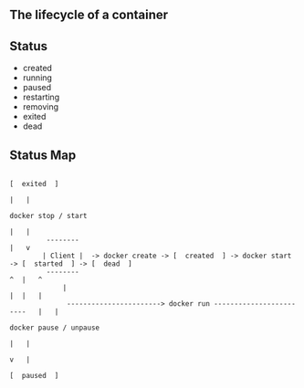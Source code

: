 The lifecycle of a container
-----------------------------

## Status
* created
* running
* paused
* restarting
* removing
* exited
* dead

## Status Map
                                                                              [  exited  ]
                                                                                 |   |   
                                                                       docker stop / start             
                                                                                 |   |
             --------                                                            |   v
            | Client |  -> docker create -> [  created  ] -> docker start -> [  started  ] -> [  dead  ] 
             --------                                                         ^  |   ^
                 |                                                            |  |   |
                  -----------------------> docker run ------------------------   |   |
                                                                       docker pause / unpause
                                                                                 |   |
                                                                                 v   |
                                                                             [  paused  ]
